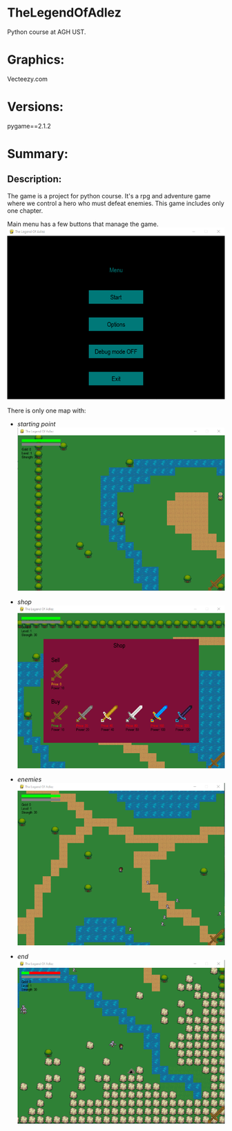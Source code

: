 # TheLegendOfAdlez
Python course at AGH UST.

# Graphics: 
Vecteezy.com

# Versions:
pygame==2.1.2

# Summary:
## Description:
The game is a project for python course.
It's a rpg and adventure game where we control a hero who 
must defeat enemies. This game includes only one chapter.

Main menu has a few buttons that manage the game.
![Main menu](images/main_menu.png)

There is only one map with:
- *starting point*
![Begin](images/gameplay_begin.png)

- *shop*
![Shop](images/gameplay_shop.png)

- *enemies*
![Battle](images/gameplay_battle.png)

- *end*
![End](images/gameplay_chapter_end.png)
